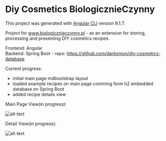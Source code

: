 # Diy Cosmetics BiologicznieCzynny

This project was generated with [Angular CLI](https://github.com/angular/angular-cli) version 9.1.7.

Project for www.biologicznieczynny.pl - as an extension for storing, processing and presenting DIY cosmetics recipes.<br>

Frontend: Angular <br>
Backend: Spring Boot - repo: https://github.com/darkonion/diy-cosmetics-database<br>

Current progress: <br>
- initial main page mdbootstrap layout <br>
- loaded example recipes on main page comming form h2 embedded database on Spring Boot <br>
- added recipe details view

Main Page View(in progress):

![alt text](https://i.imgur.com/L0HRbZh.png?1)

Detail View(in progress):

![alt text](https://i.imgur.com/TDVhETK.png?1)
